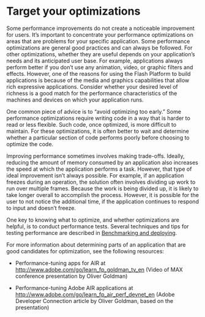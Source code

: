 # Target your optimizations

Some performance improvements do not create a noticeable improvement for users.
It’s important to concentrate your performance optimizations on areas that are
problems for your specific application. Some performance optimizations are
general good practices and can always be followed. For other optimizations,
whether they are useful depends on your application’s needs and its anticipated
user base. For example, applications always perform better if you don’t use any
animation, video, or graphic filters and effects. However, one of the reasons
for using the Flash Platform to build applications is because of the media and
graphics capabilities that allow rich expressive applications. Consider whether
your desired level of richness is a good match for the performance
characteristics of the machines and devices on which your application runs.

One common piece of advice is to “avoid optimizing too early.” Some performance
optimizations require writing code in a way that is harder to read or less
flexible. Such code, once optimized, is more difficult to maintain. For these
optimizations, it is often better to wait and determine whether a particular
section of code performs poorly before choosing to optimize the code.

Improving performance sometimes involves making trade-offs. Ideally, reducing
the amount of memory consumed by an application also increases the speed at
which the application performs a task. However, that type of ideal improvement
isn’t always possible. For example, if an application freezes during an
operation, the solution often involves dividing up work to run over multiple
frames. Because the work is being divided up, it is likely to take longer
overall to accomplish the process. However, it is possible for the user to not
notice the additional time, if the application continues to respond to input and
doesn’t freeze.

One key to knowing what to optimize, and whether optimizations are helpful, is
to conduct performance tests. Several techniques and tips for testing
performance are described in
[Benchmarking and deploying](../benchmarking-and-deploying/index.md).

For more information about determining parts of an application that are good
candidates for optimization, see the following resources:

- Performance-tuning apps for AIR at
  <http://www.adobe.com/go/learn_fp_goldman_tv_en> (Video of MAX conference
  presentation by Oliver Goldman)

- Performance-tuning Adobe AIR applications at
  <http://www.adobe.com/go/learn_fp_air_perf_devnet_en> (Adobe Developer
  Connection article by Oliver Goldman, based on the presentation)
